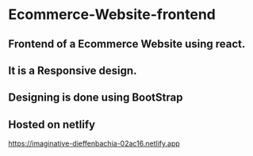 # Ecommerce-Website-frontend
## Frontend of a Ecommerce Website using react.
## It is a Responsive design.
## Designing is done using BootStrap
## Hosted on netlify
https://imaginative-dieffenbachia-02ac16.netlify.app
